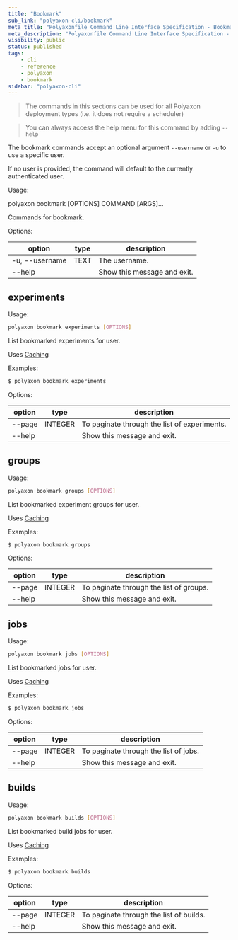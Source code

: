 ```yaml
---
title: "Bookmark"
sub_link: "polyaxon-cli/bookmark"
meta_title: "Polyaxonfile Command Line Interface Specification - Bookmark - Polyaxon References"
meta_description: "Polyaxonfile Command Line Interface Specification - Bookmark."
visibility: public
status: published
tags:
    - cli
    - reference
    - polyaxon
    - bookmark
sidebar: "polyaxon-cli"
---
```


> The commands in this sections can be used for all Polyaxon deployment types (i.e. it does not require a scheduler)

> You can always access the help menu for this command by adding `--help`

The bookmark commands accept an optional argument `--username` or `-u`  to use a specific user.

If no user is provided, the command will default to the currently authenticated user.


Usage:

polyaxon bookmark [OPTIONS] COMMAND [ARGS]...

Commands for bookmark.

Options:

option | type | description
-------|------|------------
  -u, --username | TEXT | The username.
  --help |  | Show this message and exit.


## experiments

Usage:

```bash
polyaxon bookmark experiments [OPTIONS]
```

List bookmarked experiments for user.

Uses [Caching](/references/polyaxon-cli/#caching)

Examples:

```bash
$ polyaxon bookmark experiments
```

Options:

option | type | description
-------|------|------------
  --page | INTEGER | To paginate through the list of experiments.
  --help | | Show this message and exit.

## groups

Usage:

```bash
polyaxon bookmark groups [OPTIONS]
```

List bookmarked experiment groups for user.

Uses [Caching](/references/polyaxon-cli/#caching)

Examples:

```bash
$ polyaxon bookmark groups
```

Options:

option | type | description
-------|------|------------
  --page | INTEGER | To paginate through the list of groups.
  --help | | Show this message and exit.


## jobs

Usage:

```bash
polyaxon bookmark jobs [OPTIONS]
```

List bookmarked jobs for user.

Uses [Caching](/references/polyaxon-cli/#caching)

Examples:

```bash
$ polyaxon bookmark jobs
```

Options:

option | type | description
-------|------|------------
  --page | INTEGER | To paginate through the list of jobs.
  --help | | Show this message and exit.

## builds

Usage:

```bash
polyaxon bookmark builds [OPTIONS]
```

List bookmarked build jobs for user.

Uses [Caching](/references/polyaxon-cli/#caching)

Examples:

```bash
$ polyaxon bookmark builds
```

Options:

option | type | description
-------|------|------------
  --page | INTEGER | To paginate through the list of builds.
  --help | | Show this message and exit.

